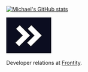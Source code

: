 [![Michael's GitHub stats](https://github-readme-stats.vercel.app/api?username=mburridge&show_icons=true&theme=radical&hide_border)
](https://github.com/anuraghazra/github-readme-stats)

[![Frontity logo](./assets/frontity-logo.png)](https://frontity.org/)

Developer relations at [Frontity](https://frontity.org/).
<!--
**mburridge/mburridge** is a ✨ _special_ ✨ repository because its `README.md` (this file) appears on your GitHub profile.

Here are some ideas to get you started:

- 🔭 I’m currently working on ...
- 🌱 I’m currently learning ...
- 👯 I’m looking to collaborate on ...
- 🤔 I’m looking for help with ...
- 💬 Ask me about ...
- 📫 How to reach me: ...
- 😄 Pronouns: ...
- ⚡ Fun fact: ...
-->
